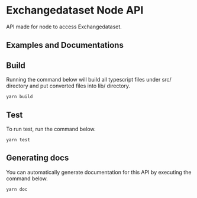 # Exchangedataset Node API

API made for node to access Exchangedataset.

## Examples and Documentations


## Build

Running the command below will build all typescript files under src/ directory and put converted files into lib/ directory.

```yarn build```

## Test

To run test, run the command below.

```yarn test```

## Generating docs

You can automatically generate documentation for this API by executing the command below.

```yarn doc```
